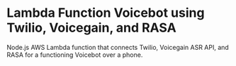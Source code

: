 # Lambda Function Voicebot using Twilio, Voicegain, and RASA #

Node.js AWS Lambda function that connects Twilio, Voicegain ASR API, and RASA for a functioning Voicebot over a phone. 
